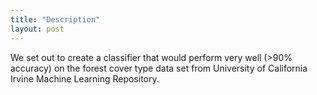 ```yaml
---
title: "Description"
layout: post
---
```


We set out to create a classifier that would perform very well (>90% accuracy) on the forest cover type data set from University of California Irvine Machine Learning Repository. 
